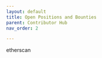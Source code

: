 ```yaml
---
layout: default
title: Open Positions and Bounties
parent: Contributor Hub
nav_order: 2

---
```


etherscan
